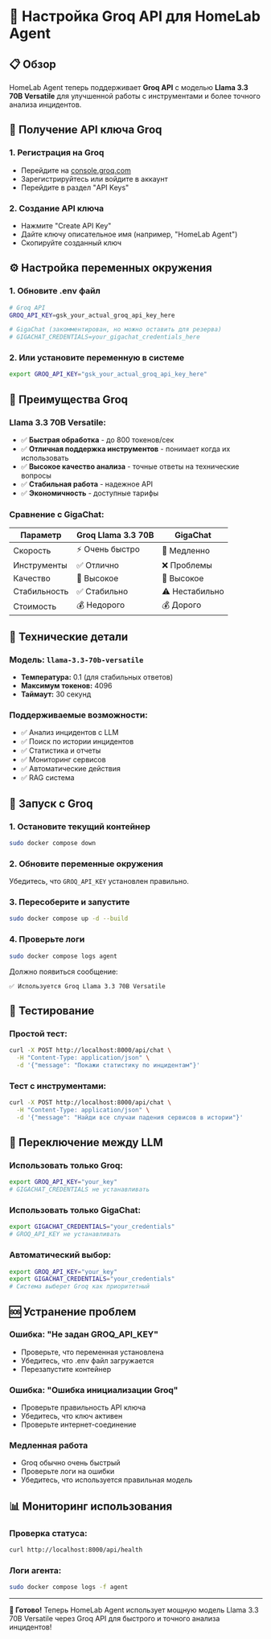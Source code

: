 # 🚀 Настройка Groq API для HomeLab Agent

## 📋 **Обзор**

HomeLab Agent теперь поддерживает **Groq API** с моделью **Llama 3.3 70B Versatile** для улучшенной работы с инструментами и более точного анализа инцидентов.

## 🔑 **Получение API ключа Groq**

### 1. **Регистрация на Groq**
- Перейдите на [console.groq.com](https://console.groq.com)
- Зарегистрируйтесь или войдите в аккаунт
- Перейдите в раздел "API Keys"

### 2. **Создание API ключа**
- Нажмите "Create API Key"
- Дайте ключу описательное имя (например, "HomeLab Agent")
- Скопируйте созданный ключ

## ⚙️ **Настройка переменных окружения**

### 1. **Обновите .env файл**
```bash
# Groq API
GROQ_API_KEY=gsk_your_actual_groq_api_key_here

# GigaChat (закомментирован, но можно оставить для резерва)
# GIGACHAT_CREDENTIALS=your_gigachat_credentials_here
```

### 2. **Или установите переменную в системе**
```bash
export GROQ_API_KEY="gsk_your_actual_groq_api_key_here"
```

## 🎯 **Преимущества Groq**

### **Llama 3.3 70B Versatile:**
- ✅ **Быстрая обработка** - до 800 токенов/сек
- ✅ **Отличная поддержка инструментов** - понимает когда их использовать
- ✅ **Высокое качество анализа** - точные ответы на технические вопросы
- ✅ **Стабильная работа** - надежное API
- ✅ **Экономичность** - доступные тарифы

### **Сравнение с GigaChat:**
| Параметр | Groq Llama 3.3 70B | GigaChat |
|----------|-------------------|----------|
| Скорость | ⚡ Очень быстро | 🐌 Медленно |
| Инструменты | ✅ Отлично | ❌ Проблемы |
| Качество | 🎯 Высокое | 🎯 Высокое |
| Стабильность | ✅ Стабильно | ⚠️ Нестабильно |
| Стоимость | 💰 Недорого | 💰 Дорого |

## 🔧 **Технические детали**

### **Модель:** `llama-3.3-70b-versatile`
- **Температура:** 0.1 (для стабильных ответов)
- **Максимум токенов:** 4096
- **Таймаут:** 30 секунд

### **Поддерживаемые возможности:**
- ✅ Анализ инцидентов с LLM
- ✅ Поиск по истории инцидентов
- ✅ Статистика и отчеты
- ✅ Мониторинг сервисов
- ✅ Автоматические действия
- ✅ RAG система

## 🚀 **Запуск с Groq**

### 1. **Остановите текущий контейнер**
```bash
sudo docker compose down
```

### 2. **Обновите переменные окружения**
Убедитесь, что `GROQ_API_KEY` установлен правильно.

### 3. **Пересоберите и запустите**
```bash
sudo docker compose up -d --build
```

### 4. **Проверьте логи**
```bash
sudo docker compose logs agent
```

Должно появиться сообщение:
```
✅ Используется Groq Llama 3.3 70B Versatile
```

## 🧪 **Тестирование**

### **Простой тест:**
```bash
curl -X POST http://localhost:8000/api/chat \
  -H "Content-Type: application/json" \
  -d '{"message": "Покажи статистику по инцидентам"}'
```

### **Тест с инструментами:**
```bash
curl -X POST http://localhost:8000/api/chat \
  -H "Content-Type: application/json" \
  -d '{"message": "Найди все случаи падения сервисов в истории"}'
```

## 🔄 **Переключение между LLM**

### **Использовать только Groq:**
```bash
export GROQ_API_KEY="your_key"
# GIGACHAT_CREDENTIALS не устанавливать
```

### **Использовать только GigaChat:**
```bash
export GIGACHAT_CREDENTIALS="your_credentials"
# GROQ_API_KEY не устанавливать
```

### **Автоматический выбор:**
```bash
export GROQ_API_KEY="your_key"
export GIGACHAT_CREDENTIALS="your_credentials"
# Система выберет Groq как приоритетный
```

## 🆘 **Устранение проблем**

### **Ошибка: "Не задан GROQ_API_KEY"**
- Проверьте, что переменная установлена
- Убедитесь, что .env файл загружается
- Перезапустите контейнер

### **Ошибка: "Ошибка инициализации Groq"**
- Проверьте правильность API ключа
- Убедитесь, что ключ активен
- Проверьте интернет-соединение

### **Медленная работа**
- Groq обычно очень быстрый
- Проверьте логи на ошибки
- Убедитесь, что используется правильная модель

## 📊 **Мониторинг использования**

### **Проверка статуса:**
```bash
curl http://localhost:8000/api/health
```

### **Логи агента:**
```bash
sudo docker compose logs -f agent
```

---

**🎉 Готово!** Теперь HomeLab Agent использует мощную модель Llama 3.3 70B Versatile через Groq API для быстрого и точного анализа инцидентов!
